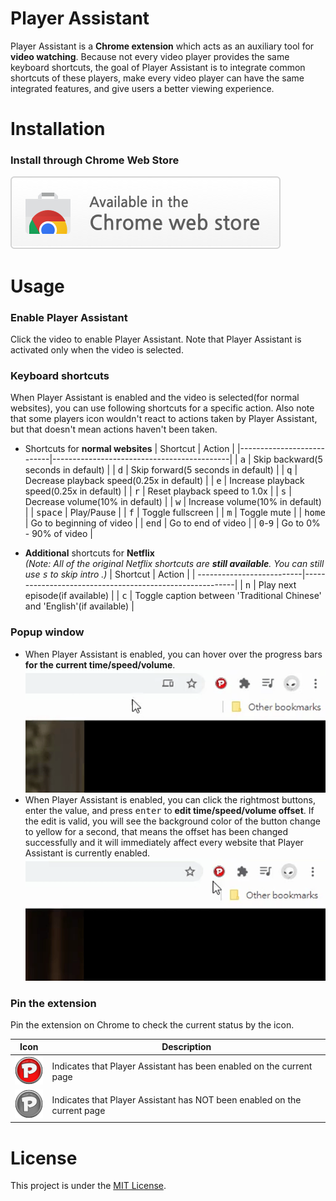 # Player Assistant
Player Assistant is a **Chrome extension** which acts as an auxiliary tool for **video watching**. Because not every video player provides the same keyboard shortcuts, the goal of Player Assistant is to integrate common shortcuts of these players, make every video player can have the same integrated features, and give users a better viewing experience.

# Installation
### Install through Chrome Web Store
[![install-on-chrome-web-store](./media/install-on-chrome-web-store.png)](https://chrome.google.com/webstore/detail/player-assistant/igdagoipdgdcidbkflnildofndcbnfff?hl=zh-TW&authuser=1)

# Usage
### Enable Player Assistant
Click the video to enable Player Assistant. Note that Player Assistant is activated only when the video is selected.
    
### Keyboard shortcuts
When Player Assistant is enabled and the video is selected(for normal websites), you can use following shortcuts for a specific action. Also note that some players icon wouldn't react to actions taken by Player Assistant, but that doesn't mean actions haven't been taken.
+ Shortcuts for **normal websites**
    | Shortcut                  | Action                                     |
    |---------------------------|--------------------------------------------|
    | <kbd>a</kbd>              | Skip backward(5 seconds in default)        |
    | <kbd>d</kbd>              | Skip forward(5 seconds in default)         |
    | <kbd>q</kbd>              | Decrease playback speed(0.25x in default)  |
    | <kbd>e</kbd>              | Increase playback speed(0.25x in default)  |
    | <kbd>r</kbd>              | Reset playback speed to 1.0x               |
    | <kbd>s</kbd>              | Decrease volume(10% in default)            |
    | <kbd>w</kbd>              | Increase volume(10% in default)            |
    | <kbd>space</kbd>          | Play/Pause                                 |
    | <kbd>f</kbd>              | Toggle fullscreen                          |
    | <kbd>m</kbd>              | Toggle mute                                |
    | <kbd>home</kbd>           | Go to beginning  of video                  |
    | <kbd>end</kbd>            | Go to end of video                         |
    | <kbd>0</kbd>-<kbd>9</kbd> | Go to 0% - 90% of video                    |

+ **Additional** shortcuts for **Netflix**\
*(Note: All of the original Netflix shortcuts are **still available**. You can still use <kbd>s</kbd> to skip intro .)*
    | Shortcut                  | Action                                                  |
    | --------------------------|---------------------------------------------------------|
    | <kbd>n</kbd>              | Play next episode(if available)                         |
    | <kbd>c</kbd>              | Toggle caption between 'Traditional Chinese' and 'English'(if available) |
    
    

### Popup window
+ When Player Assistant is enabled, you can hover over the progress bars **for the current time/speed/volume**.
    <kbd>![bars](./media/github_bars.gif?raw=true)</kbd>
+ When Player Assistant is enabled, you can click the rightmost buttons, enter the value, and press <kbd>enter</kbd> to **edit time/speed/volume offset**. If the edit is valid, you will see the background color of the button change to yellow for a second, that means the offset has been changed successfully and it will immediately affect every website that Player Assistant is currently enabled.
    <kbd>![buttons](./media/github_buttons.gif?raw=true)</kbd>

### Pin the extension
Pin the extension on Chrome to check the current status by the icon.

| Icon                                               | Description                                                             |
|----------------------------------------------------|-------------------------------------------------------------------------|
|![action_on](./media/github_on.png?raw=true)        |Indicates that Player Assistant has been enabled on the current page     |
|![action_off](./media/github_off.png?raw=true)      |Indicates that Player Assistant has NOT been enabled on the current page |

# License
This project is under the [MIT License](./LICENSE).
